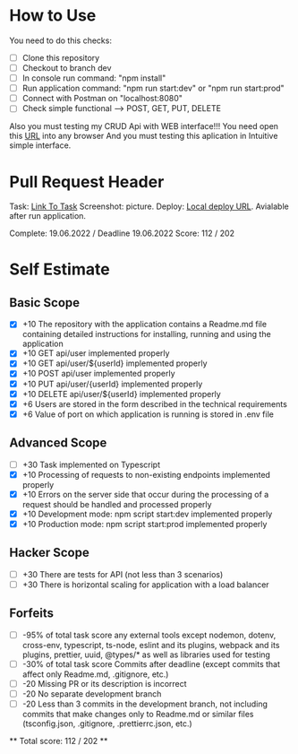 # How to Use #
You need to do this checks:
 - [ ] Clone this repository
 - [ ] Checkout to branch dev
 - [ ] In console run command: "npm install"
 - [ ] Run application command: "npm run start:dev" or "npm run start:prod"
 - [ ] Connect with Postman on "localhost:8080"
 - [ ] Check simple functional --> POST, GET, PUT, DELETE

Also you must testing my CRUD Api with WEB interface!!!
You need open this [URL](http://localhost:8080) into any browser 
And you must testing this aplication in Intuitive simple interface.


# Pull Request Header #
Task: [Link To Task](https://github.com/AlreadyBored/nodejs-assignments/blob/main/assignments/crud-api/assignment.md)
Screenshot: picture.
Deploy: [Local deploy URL](http://localhost:8080). Avialable after run application.

Complete: 19.06.2022 / Deadline 19.06.2022
Score: 112 / 202

# Self Estimate #

## Basic Scope ##

 - [x] +10 The repository with the application contains a Readme.md file containing detailed instructions for installing, running and using the application
 - [x] +10 GET api/user implemented properly
 - [x] +10 GET api/user/${userId} implemented properly
 - [x] +10 POST api/user implemented properly
 - [x] +10 PUT api/user/{userId} implemented properly
 - [x] +10 DELETE api/user/${userId} implemented properly
 - [x] +6 Users are stored in the form described in the technical requirements
 - [x] +6 Value of port on which application is running is stored in .env file

## Advanced Scope ##

 - [ ] +30 Task implemented on Typescript
 - [x] +10 Processing of requests to non-existing endpoints implemented properly
 - [x] +10 Errors on the server side that occur during the processing of a request should be handled and processed properly
 - [x] +10 Development mode: npm script start:dev implemented properly
 - [x] +10 Production mode: npm script start:prod implemented properly

## Hacker Scope ##

 - [ ] +30 There are tests for API (not less than 3 scenarios)
 - [ ] +30 There is horizontal scaling for application with a load balancer

## Forfeits ##

 - [ ] -95% of total task score any external tools except nodemon, dotenv, cross-env, typescript, ts-node, eslint and its plugins, webpack and its plugins, prettier, uuid, @types/* as well as libraries used for testing
 - [ ] -30% of total task score Commits after deadline (except commits that affect only Readme.md, .gitignore, etc.)
 - [ ] -20 Missing PR or its description is incorrect
 - [ ] -20 No separate development branch
 - [ ] -20 Less than 3 commits in the development branch, not including commits that make changes only to Readme.md or similar files (tsconfig.json, .gitignore, .prettierrc.json, etc.)

 ** Total score: 112 / 202 **